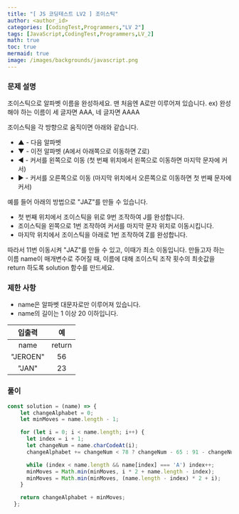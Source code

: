 ```yaml
---
title: "[ JS 코딩테스트 LV2 ] 조이스틱"
author: <author_id>
categories: [CodingTest,Programmers,"LV 2"]
tags: [JavaScript,CodingTest,Programmers,LV_2]
math: true
toc: true
mermaid: true
image: /images/backgrounds/javascript.png
---
```




### 문제 설명
조이스틱으로 알파벳 이름을 완성하세요. 맨 처음엔 A로만 이루어져 있습니다.
ex) 완성해야 하는 이름이 세 글자면 AAA, 네 글자면 AAAA

조이스틱을 각 방향으로 움직이면 아래와 같습니다.

- ▲ - 다음 알파벳
- ▼ - 이전 알파벳 (A에서 아래쪽으로 이동하면 Z로)
- ◀ - 커서를 왼쪽으로 이동 (첫 번째 위치에서 왼쪽으로 이동하면 마지막 문자에 커서)
- ▶ - 커서를 오른쪽으로 이동 (마지막 위치에서 오른쪽으로 이동하면 첫 번째 문자에 커서)

예를 들어 아래의 방법으로 "JAZ"를 만들 수 있습니다.

- 첫 번째 위치에서 조이스틱을 위로 9번 조작하여 J를 완성합니다.
- 조이스틱을 왼쪽으로 1번 조작하여 커서를 마지막 문자 위치로 이동시킵니다.
- 마지막 위치에서 조이스틱을 아래로 1번 조작하여 Z를 완성합니다.

따라서 11번 이동시켜 "JAZ"를 만들 수 있고, 이때가 최소 이동입니다.
만들고자 하는 이름 name이 매개변수로 주어질 때, 이름에 대해 조이스틱 조작 횟수의 최솟값을 return 하도록 solution 함수를 만드세요.

### 제한 사항
+ name은 알파벳 대문자로만 이루어져 있습니다.
+ name의 길이는 1 이상 20 이하입니다.

|입출력 |    예     |
|:--:|:--------:|
|name| 	return  |
|"JEROEN"|   	56    |
|"JAN"	|    23    |


### 풀이
```javascript
const solution = (name) => {
    let changeAlphabet = 0;
    let minMoves = name.length - 1;

    for (let i = 0; i < name.length; i++) {
      let index = i + 1;
      let changeNum = name.charCodeAt(i);
      changeAlphabet += changeNum < 78 ? changeNum - 65 : 91 - changeNum;

      while (index < name.length && name[index] === 'A') index++;
      minMoves = Math.min(minMoves, i * 2 + name.length - index);
      minMoves = Math.min(minMoves, (name.length - index) * 2 + i);
    }

    return changeAlphabet + minMoves;
  };
```
